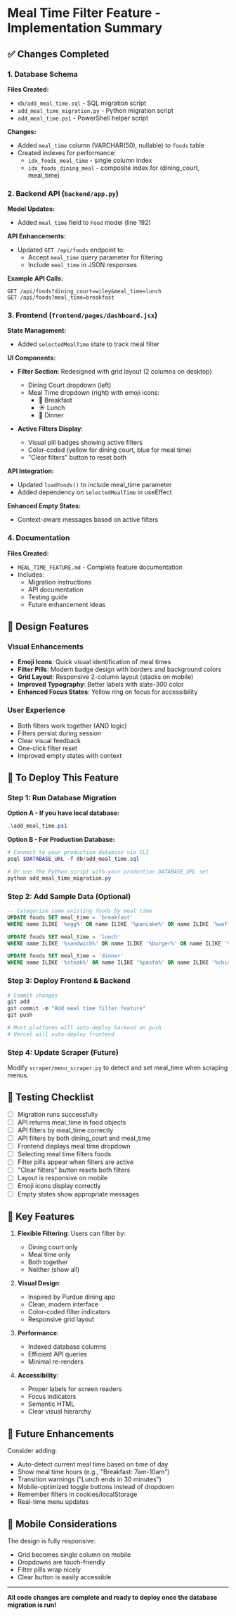 # Meal Time Filter Feature - Implementation Summary

## ✅ Changes Completed

### 1. Database Schema
**Files Created:**
- `db/add_meal_time.sql` - SQL migration script
- `add_meal_time_migration.py` - Python migration script  
- `add_meal_time.ps1` - PowerShell helper script

**Changes:**
- Added `meal_time` column (VARCHAR(50), nullable) to `foods` table
- Created indexes for performance:
  - `idx_foods_meal_time` - single column index
  - `idx_foods_dining_meal` - composite index for (dining_court, meal_time)

### 2. Backend API (`backend/app.py`)
**Model Updates:**
- Added `meal_time` field to `Food` model (line 192)

**API Enhancements:**
- Updated `GET /api/foods` endpoint to:
  - Accept `meal_time` query parameter for filtering
  - Include `meal_time` in JSON responses

**Example API Calls:**
```
GET /api/foods?dining_court=wiley&meal_time=lunch
GET /api/foods?meal_time=breakfast
```

### 3. Frontend (`frontend/pages/dashboard.jsx`)
**State Management:**
- Added `selectedMealTime` state to track meal filter

**UI Components:**
- **Filter Section**: Redesigned with grid layout (2 columns on desktop)
  - Dining Court dropdown (left)
  - Meal Time dropdown (right) with emoji icons:
    - 🌅 Breakfast
    - ☀️ Lunch  
    - 🌙 Dinner

- **Active Filters Display**:
  - Visual pill badges showing active filters
  - Color-coded (yellow for dining court, blue for meal time)
  - "Clear filters" button to reset both

**API Integration:**
- Updated `loadFoods()` to include meal_time parameter
- Added dependency on `selectedMealTime` in useEffect

**Enhanced Empty States:**
- Context-aware messages based on active filters

### 4. Documentation
**Files Created:**
- `MEAL_TIME_FEATURE.md` - Complete feature documentation
- Includes:
  - Migration instructions
  - API documentation
  - Testing guide
  - Future enhancement ideas

## 🎨 Design Features

### Visual Enhancements
- **Emoji Icons**: Quick visual identification of meal times
- **Filter Pills**: Modern badge design with borders and background colors
- **Grid Layout**: Responsive 2-column layout (stacks on mobile)
- **Improved Typography**: Better labels with slate-300 color
- **Enhanced Focus States**: Yellow ring on focus for accessibility

### User Experience
- Both filters work together (AND logic)
- Filters persist during session
- Clear visual feedback
- One-click filter reset
- Improved empty states with context

## 📝 To Deploy This Feature

### Step 1: Run Database Migration
**Option A - If you have local database:**
```powershell
.\add_meal_time.ps1
```

**Option B - For Production Database:**
```powershell
# Connect to your production database via CLI
psql $DATABASE_URL -f db/add_meal_time.sql

# Or use the Python script with your production DATABASE_URL set
python add_meal_time_migration.py
```

### Step 2: Add Sample Data (Optional)
```sql
-- Categorize some existing foods by meal time
UPDATE foods SET meal_time = 'breakfast' 
WHERE name ILIKE '%egg%' OR name ILIKE '%pancake%' OR name ILIKE '%waffle%';

UPDATE foods SET meal_time = 'lunch' 
WHERE name ILIKE '%sandwich%' OR name ILIKE '%burger%' OR name ILIKE '%salad%';

UPDATE foods SET meal_time = 'dinner' 
WHERE name ILIKE '%steak%' OR name ILIKE '%pasta%' OR name ILIKE '%chicken%';
```

### Step 3: Deploy Frontend & Backend
```powershell
# Commit changes
git add .
git commit -m "Add meal time filter feature"
git push

# Most platforms will auto-deploy backend on push
# Vercel will auto-deploy frontend
```

### Step 4: Update Scraper (Future)
Modify `scraper/menu_scraper.py` to detect and set meal_time when scraping menus.

## 🧪 Testing Checklist

- [ ] Migration runs successfully
- [ ] API returns meal_time in food objects
- [ ] API filters by meal_time correctly
- [ ] API filters by both dining_court and meal_time
- [ ] Frontend displays meal time dropdown
- [ ] Selecting meal time filters foods
- [ ] Filter pills appear when filters are active
- [ ] "Clear filters" button resets both filters
- [ ] Layout is responsive on mobile
- [ ] Emoji icons display correctly
- [ ] Empty states show appropriate messages

## 🎯 Key Features

1. **Flexible Filtering**: Users can filter by:
   - Dining court only
   - Meal time only
   - Both together
   - Neither (show all)

2. **Visual Design**: 
   - Inspired by Purdue dining app
   - Clean, modern interface
   - Color-coded filter indicators
   - Responsive grid layout

3. **Performance**: 
   - Indexed database columns
   - Efficient API queries
   - Minimal re-renders

4. **Accessibility**:
   - Proper labels for screen readers
   - Focus indicators
   - Semantic HTML
   - Clear visual hierarchy

## 🚀 Future Enhancements

Consider adding:
- Auto-detect current meal time based on time of day
- Show meal time hours (e.g., "Breakfast: 7am-10am")
- Transition warnings ("Lunch ends in 30 minutes")
- Mobile-optimized toggle buttons instead of dropdown
- Remember filters in cookies/localStorage
- Real-time menu updates

## 📱 Mobile Considerations

The design is fully responsive:
- Grid becomes single column on mobile
- Dropdowns are touch-friendly
- Filter pills wrap nicely
- Clear button is easily accessible

---

**All code changes are complete and ready to deploy once the database migration is run!**
